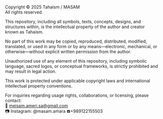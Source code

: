 Copyright © 2025 Tahaism / MASAM  
All rights reserved.

This repository, including all symbols, texts, concepts, designs, and structures within, is the intellectual property of the author and creator known as Tahaism.

No part of this work may be copied, reproduced, distributed, modified, translated, or used in any form or by any means—electronic, mechanical, or otherwise—without explicit written permission from the author.

Unauthorized use of any element of this repository, including symbolic language, sacred logos, or conceptual frameworks, is strictly prohibited and may result in legal action.

This work is protected under applicable copyright laws and international intellectual property conventions.

For inquiries regarding usage rights, collaborations, or licensing, please contact:  
📧 meisam.ameri.sa@gmail.com  
📷 Instagram: @masam.amara
☎️+989122155503
